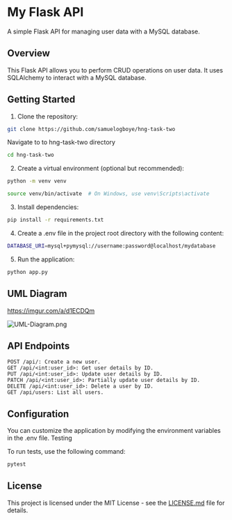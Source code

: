 # My Flask API

A simple Flask API for managing user data with a MySQL database.

## Overview

This Flask API allows you to perform CRUD operations on user data. It uses SQLAlchemy to interact with a MySQL database.

## Getting Started

1. Clone the repository:

```bash
git clone https://github.com/samuelogboye/hng-task-two
```

Navigate to to hng-task-two directory

```bash
cd hng-task-two
```

2. Create a virtual environment (optional but recommended):

```bash
python -m venv venv
```

```bash
source venv/bin/activate  # On Windows, use venv\Scripts\activate
```

3. Install dependencies:

```bash
pip install -r requirements.txt
```

4. Create a .env file in the project root directory with the following content:

```bash
DATABASE_URI=mysql+pymysql://username:password@localhost/mydatabase
```

5. Run the application:

```bash
python app.py
```

## UML Diagram
https://imgur.com/a/d1ECDQm

![UML-Diagram.png](https://imgur.com/a/d1ECDQm)

## API Endpoints

    POST /api/: Create a new user.
    GET /api/<int:user_id>: Get user details by ID.
    PUT /api/<int:user_id>: Update user details by ID.
    PATCH /api/<int:user_id>: Partially update user details by ID.
    DELETE /api/<int:user_id>: Delete a user by ID.
    GET /api/users: List all users.

## Configuration

You can customize the application by modifying the environment variables in the .env file.
Testing

To run tests, use the following command:

```bash
pytest
```

## License

This project is licensed under the MIT License - see the [LICENSE.md](LICENSE) file for details.
